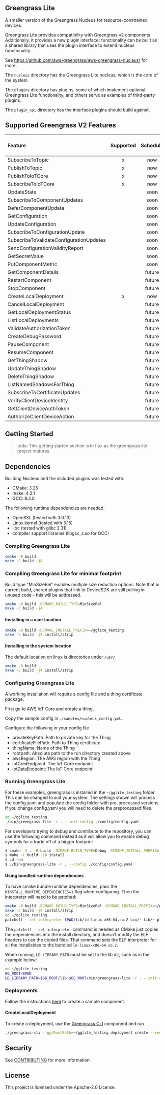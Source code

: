 ## Greengrass Lite

A smaller version of the Greengrass Nucleus for resource-constrained devices.

Greengrass Lite provides compatibility with Greengrass v2 components.
Additionally, it provides a new plugin interface; functionality can be built as
a shared library that uses the plugin interface to extend nucleus functionality.

See <https://github.com/aws-greengrass/aws-greengrass-nucleus/> for more.

The `nucleus` directory has the Greengrass Lite nucleus, which is the core of
the system.

The `plugins` directory has plugins, some of which implement optional Greengrass
Lite functionality, and others serve as examples of third-party plugins.

The `plugin_api` directory has the interface plugins should build against.

## Supported Greengrass V2 Features

| Feature                                 | Supported | Schedule | Plugin that provides support |
| :-------------------------------------- | :-------: | :------: | :--------------------------- |
| SubscribeToTopic                        |     x     |   now    | local_broker                 |
| PublishToTopic                          |     x     |   now    | local_broker                 |
| PublishToIoTCore                        |     x     |   now    | iot_broker                   |
| SubscribeToIoTCore                      |     x     |   now    | iot_broker                   |
| UpdateState                             |           |   soon   |                              |
| SubscribeToComponentUpdates             |           |   soon   |                              |
| DeferComponentUpdate                    |           |   soon   |                              |
| GetConfiguration                        |           |   soon   |                              |
| UpdateConfiguration                     |           |   soon   |                              |
| SubscribeToConfigurationUpdate          |           |   soon   |                              |
| SubscribeToValidateConfigurationUpdates |           |   soon   |                              |
| SendConfigurationValidityReport         |           |   soon   |                              |
| GetSecretValue                          |           |   soon   |                              |
| PutComponentMetric                      |           |   soon   |                              |
| GetComponentDetails                     |           |  future  |                              |
| RestartComponent                        |           |  future  |                              |
| StopComponent                           |           |  future  |                              |
| CreateLocalDeployment                   |     x     |   now    | native_plugin                |
| CancelLocalDeployment                   |           |  future  |                              |
| GetLocalDeploymentStatus                |           |  future  |                              |
| ListLocalDeployments                    |           |  future  |                              |
| ValidateAuthorizationToken              |           |  future  |                              |
| CreateDebugPassword                     |           |  future  |                              |
| PauseComponent                          |           |  future  |                              |
| ResumeComponent                         |           |  future  |                              |
| GetThingShadow                          |           |  future  |                              |
| UpdateThingShadow                       |           |  future  |                              |
| DeleteThingShadow                       |           |  future  |                              |
| ListNamedShadowsForThing                |           |  future  |                              |
| SubscribeToCertificateUpdates           |           |  future  |                              |
| VerifyClientDeviceIdentity              |           |  future  |                              |
| GetClientDeviceAuthToken                |           |  future  |                              |
| AuthorizeClientDeviceAction             |           |  future  |                              |

## Getting Started

> todo: This getting started section is in flux as the greengrass lite project
> matures.

## Dependencies

Building Nucleus and the included plugins was tested with:

- CMake: 3.25
- make: 4.2.1
- GCC: 9.4.0

The following runtime dependencies are needed:

- OpenSSL (tested with 3.0.13)
- Linux kernel (tested with 5.15)
- libc (tested with glibc 2.31)
- compiler support libraries (libgcc_s.so for GCC)

### Compiling Greengrass Lite

```bash
cmake -B build
make -C build -j4
```

### Compiling Greengrass Lite for minimal footprint

Build type "MinSizeRel" enables multiple size reduction options. Note that in
current build, shared plugins that link to DeviceSDK are still pulling in unused
code - this will be addressed.

```bash
cmake -B build -DCMAKE_BUILD_TYPE=MinSizeRel
make -C build -j4
```

#### Installing in a user location

```bash
cmake -B build -DCMAKE_INSTALL_PREFIX=~/gglite_testing
make -C build -j4 install/strip
```

#### Installing in the system location

The default location on linux is directories under `/usr/`

```bash
cmake -B build
make -C build -j4 install/strip
```

### Configuring Greengrass Lite

A working installation will require a config file and a thing certificate
package.

First go to AWS IoT Core and create a thing.

Copy the sample config in `./samples/nucleus_config.yml`.

Configure the following in your config file

- privateKeyPath: Path to private key for the Thing
- certificateFilePath: Path to Thing certificate
- thingName: Name of the Thing
- rootpath: Absolute path to the run directory created above
- awsRegion: The AWS region with the Thing
- iotCredEndpoint: The IoT Core endpoint
- iotDataEndpoint: The IoT Core endpoint

### Running Greengrass Lite

For these examples, greengrass is installed in the `~/gglite_testing` folder.
This can be changed to suit your system. The settings shown will process the
config.yaml and populate the config folder with pre-processed versions. If you
change config.yaml you will need to delete the preprocessed files.

```bash
cd ~/gglite_testing
./bin/greengrass-lite -r . --init-config ./config/config.yaml
```

For developers trying to debug and contribute to the repository, you can use the
following command instead as it will allow you to enable debug symbols for a
trade off of a bigger footprint

```bash
$ cmake -S . -B build -DCMAKE_BUILD_TYPE=Debug -DCMAKE_INSTALL_PREFIX=./run
$ make -C build -j8 install
$ cd run
$ ./bin/greengrass-lite -r . --config ./config/config.yaml
```

#### Using bundled runtime dependencies

To have cmake bundle runtime dependencies, pass the
`-DINSTALL_RUNTIME_DEPENDENCIES=1` flag when configuring. Then the interpreter
will need to be patched:

```bash
cmake -B build -DCMAKE_BUILD_TYPE=MinSizeRel -DCMAKE_INSTALL_PREFIX=~/gglite_testing -DC -DINSTALL_RUNTIME_DEPENDENCIES=1
make -C build -j4 install/strip
cd ~/gglite_testing
patchelf --set-interpreter $PWD/lib/ld-linux-x86-64.so.2 bin/* lib/* plugins/*
```

The `patchelf --set-interpreter` command is needed as CMake just copies the
dependencies into the install directory, and doesn't modify the ELF headers to
use the copied files. That command sets the ELF interpreter for all the
installables to the bundled `ld-linux-x86-64.so.2`.

When running, `LD_LIBRARY_PATH` must be set to the lib dir, such as in the
example below:

```bash
cd ~/gglite_testing
GG_ROOT=$PWD
LD_LIBRARY_PATH=$GG_ROOT/lib $GG_ROOT/bin/greengrass-lite -r . --init-config $GG_ROOT/config/config.yaml
```

### Deployments

Follow the instructions
[here](https://docs.aws.amazon.com/greengrass/v2/developerguide/create-first-component.html)
to create a sample component.

#### CreateLocalDeployment

To create a deployment, use the
[Greengrass CLI](https://github.com/aws-greengrass/aws-greengrass-cli) component
and run

```bash
./greengrass-cli --ggcRootPath=~/gglite_testing deployment create --recipeDir ./path/to/recipes --artifactDir ./path/to/artifacts --merge "<component-name>=<version>"
```

## Security

See [CONTRIBUTING](CONTRIBUTING.md#security-issue-notifications) for more
information.

## License

This project is licensed under the Apache-2.0 License.
